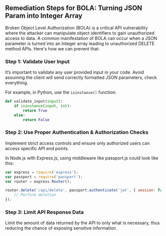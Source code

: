 

## Remediation Steps for BOLA: Turning JSON Param into Integer Array 

Broken Object Level Authorization (BOLA) is a critical API vulnerability where the attacker can manipulate object identifiers to gain unauthorized access to data. A common manifestation of BOLA can occur when a JSON parameter is turned into an Integer array leading to unauthorized DELETE method APIs. Here's how we can prevent that:

### Step 1: Validate User Input
It’s important to validate any user provided input in your code. Avoid assuming the client will send correctly formatted JSON parameters, check everything.

For example, in Python, use the `isinstance()` function:
```python
def validate_input(input):
    if isinstance(input, int):
        return True
    else:
        return False
```

### Step 2: Use Proper Authentication & Authorization Checks
Implement strict access controls and ensure only authorized users can access specific API end points.

In Node.js with Express.js, using middleware like passport.js could look like this:

```javascript
var express = require('express');
var passport = require('passport');
var router = express.Router();

router.delete('/api/delete', passport.authenticate('jwt', { session: false }), function(req, res){
    // Perform deletion
});
```

### Step 3: Limit API Response Data
Limit the amount of data returned by the API to only what is necessary, thus reducing the chance of exposing sensitive information.